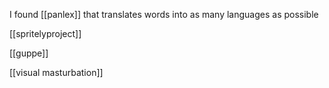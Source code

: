 I found [[panlex]] that translates words into as many languages as possible

[[spritelyproject]]

[[guppe]]

[[visual masturbation]]